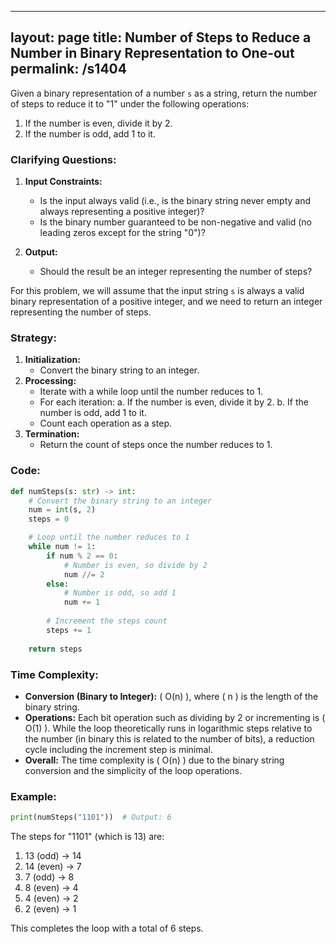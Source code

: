 
---
layout: page
title:  Number of Steps to Reduce a Number in Binary Representation to One-out
permalink: /s1404
---

Given a binary representation of a number `s` as a string, return the number of steps to reduce it to "1" under the following operations:
1. If the number is even, divide it by 2.
2. If the number is odd, add 1 to it.

### Clarifying Questions:
1. **Input Constraints:** 
    - Is the input always valid (i.e., is the binary string never empty and always representing a positive integer)?
    - Is the binary number guaranteed to be non-negative and valid (no leading zeros except for the string "0")?

2. **Output:**
    - Should the result be an integer representing the number of steps?

For this problem, we will assume that the input string `s` is always a valid binary representation of a positive integer, and we need to return an integer representing the number of steps.

### Strategy:
1. **Initialization:** 
    - Convert the binary string to an integer.
2. **Processing:**
    - Iterate with a while loop until the number reduces to 1.
    - For each iteration:
        a. If the number is even, divide it by 2.
        b. If the number is odd, add 1 to it.
    - Count each operation as a step.
3. **Termination:**
    - Return the count of steps once the number reduces to 1.

### Code:
```python
def numSteps(s: str) -> int:
    # Convert the binary string to an integer
    num = int(s, 2)
    steps = 0

    # Loop until the number reduces to 1
    while num != 1:
        if num % 2 == 0:
            # Number is even, so divide by 2
            num //= 2
        else:
            # Number is odd, so add 1
            num += 1
        
        # Increment the steps count
        steps += 1
    
    return steps
```

### Time Complexity:
- **Conversion (Binary to Integer):** \( O(n) \), where \( n \) is the length of the binary string.
- **Operations:** Each bit operation such as dividing by 2 or incrementing is \( O(1) \). While the loop theoretically runs in logarithmic steps relative to the number (in binary this is related to the number of bits), a reduction cycle including the increment step is minimal.
- **Overall:** The time complexity is \( O(n) \) due to the binary string conversion and the simplicity of the loop operations.

### Example:
```python
print(numSteps("1101"))  # Output: 6
```

The steps for "1101" (which is 13) are:
1. 13 (odd) -> 14
2. 14 (even) -> 7
3. 7 (odd) -> 8
4. 8 (even) -> 4
5. 4 (even) -> 2
6. 2 (even) -> 1

This completes the loop with a total of 6 steps.